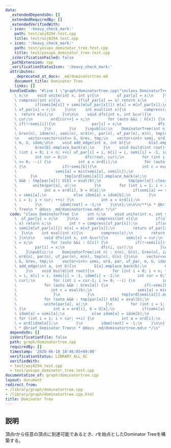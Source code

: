```yaml
---
data:
  _extendedDependsOn: []
  _extendedRequiredBy: []
  _extendedVerifiedWith:
  - icon: ':heavy_check_mark:'
    path: test/aoj0294.test.cpp
    title: test/aoj0294.test.cpp
  - icon: ':heavy_check_mark:'
    path: test/yosupo_dominator_tree.test.cpp
    title: test/yosupo_dominator_tree.test.cpp
  _isVerificationFailed: false
  _pathExtension: cpp
  _verificationStatusIcon: ':heavy_check_mark:'
  attributes:
    _deprecated_at_docs: _md/dominatortree.md
    document_title: Dominator Tree
    links: []
  bundledCode: "#line 1 \"graph/dominatortree.cpp\"\nclass DominatorTree {\n    int\
    \ n;\n    void unite(int x, int y){\n        uf_par[y] = x;\n    }\n\n    int\
    \ compress(int x){\n        if(uf_par[x] == x) return x;\n        int r = compress(uf_par[x]);\n\
    \        if(semi[m[x]] > semi[m[uf_par[x]]]) m[x] = m[uf_par[x]];\n        return\
    \ uf_par[x] = r;\n    }\n\n    int eval(int x){\n        compress(x);\n      \
    \  return m[x];\n    }\n\n\n    void dfs(int x, int &cur){\n        semi[x] =\
    \ cur;\n        ord[cur++] = x;\n        for (auto &&i : G[x]) {\n           \
    \ if(!~semi[i]){\n                par[i] = x;\n                dfs(i, cur);\n\
    \            }\n        }\n    }\npublic:\n    DominatorTree(int n) : n(n), G(n),\
    \ Grev(n), idom(n), semi(n), ord(n), par(n), uf_par(n), m(n), tmp(n), U(n) {}\n\
    \n    vector<vector<int>> G, Grev, tmp;\n    vector<int> semi, ord, par, uf_par,\
    \ m, U, idom;\n\n    void add_edge(int a, int b){\n        G[a].emplace_back(b);\n\
    \        Grev[b].emplace_back(a);\n    }\n    void build(int root){\n        for\
    \ (int i = 0; i < n; ++i) uf_par[i] = i, m[i] = i, semi[i] = -1, idom[i] = -1;\n\
    \        int cur = 0;\n        dfs(root, cur);\n        for (int i = cur-1; i\
    \ >= 0; --i) {\n            int a = ord[i];\n            for (auto &&b : Grev[a])\
    \ {\n                if(~semi[b]){\n                    int c = eval(b);\n   \
    \                 semi[a] = min(semi[a], semi[c]);\n                }\n      \
    \      }\n            tmp[ord[semi[a]]].emplace_back(a);\n            for (auto\
    \ &&b : tmp[par[a]]) U[b] = eval(b);\n            tmp[par[a]].clear();\n     \
    \       unite(par[a], a);\n        }\n        for (int i = 1; i < cur; ++i) {\n\
    \            int a = ord[i], b = U[a];\n            if(semi[a] == semi[b]) idom[a]\
    \ = semi[a];\n            else idom[a] = idom[b];\n        }\n        for (int\
    \ i = 1; i < cur; ++i) {\n            int a = ord[i];\n            idom[a] = ord[idom[a]];\n\
    \        }\n        idom[root] = -1;\n    }\n\n};\n\n\n/**\n * @brief Dominator\
    \ Tree\n * @docs _md/dominatortree.md\n */\n"
  code: "class DominatorTree {\n    int n;\n    void unite(int x, int y){\n      \
    \  uf_par[y] = x;\n    }\n\n    int compress(int x){\n        if(uf_par[x] ==\
    \ x) return x;\n        int r = compress(uf_par[x]);\n        if(semi[m[x]] >\
    \ semi[m[uf_par[x]]]) m[x] = m[uf_par[x]];\n        return uf_par[x] = r;\n  \
    \  }\n\n    int eval(int x){\n        compress(x);\n        return m[x];\n   \
    \ }\n\n\n    void dfs(int x, int &cur){\n        semi[x] = cur;\n        ord[cur++]\
    \ = x;\n        for (auto &&i : G[x]) {\n            if(!~semi[i]){\n        \
    \        par[i] = x;\n                dfs(i, cur);\n            }\n        }\n\
    \    }\npublic:\n    DominatorTree(int n) : n(n), G(n), Grev(n), idom(n), semi(n),\
    \ ord(n), par(n), uf_par(n), m(n), tmp(n), U(n) {}\n\n    vector<vector<int>>\
    \ G, Grev, tmp;\n    vector<int> semi, ord, par, uf_par, m, U, idom;\n\n    void\
    \ add_edge(int a, int b){\n        G[a].emplace_back(b);\n        Grev[b].emplace_back(a);\n\
    \    }\n    void build(int root){\n        for (int i = 0; i < n; ++i) uf_par[i]\
    \ = i, m[i] = i, semi[i] = -1, idom[i] = -1;\n        int cur = 0;\n        dfs(root,\
    \ cur);\n        for (int i = cur-1; i >= 0; --i) {\n            int a = ord[i];\n\
    \            for (auto &&b : Grev[a]) {\n                if(~semi[b]){\n     \
    \               int c = eval(b);\n                    semi[a] = min(semi[a], semi[c]);\n\
    \                }\n            }\n            tmp[ord[semi[a]]].emplace_back(a);\n\
    \            for (auto &&b : tmp[par[a]]) U[b] = eval(b);\n            tmp[par[a]].clear();\n\
    \            unite(par[a], a);\n        }\n        for (int i = 1; i < cur; ++i)\
    \ {\n            int a = ord[i], b = U[a];\n            if(semi[a] == semi[b])\
    \ idom[a] = semi[a];\n            else idom[a] = idom[b];\n        }\n       \
    \ for (int i = 1; i < cur; ++i) {\n            int a = ord[i];\n            idom[a]\
    \ = ord[idom[a]];\n        }\n        idom[root] = -1;\n    }\n\n};\n\n\n/**\n\
    \ * @brief Dominator Tree\n * @docs _md/dominatortree.md\n */\n"
  dependsOn: []
  isVerificationFile: false
  path: graph/dominatortree.cpp
  requiredBy: []
  timestamp: '2020-06-10 18:46:05+09:00'
  verificationStatus: LIBRARY_ALL_AC
  verifiedWith:
  - test/aoj0294.test.cpp
  - test/yosupo_dominator_tree.test.cpp
documentation_of: graph/dominatortree.cpp
layout: document
redirect_from:
- /library/graph/dominatortree.cpp
- /library/graph/dominatortree.cpp.html
title: Dominator Tree
---
```

## 説明
頂点$r$から任意の頂点に到達可能であるとき、$r$を始点としたDominator Treeを構築する。
